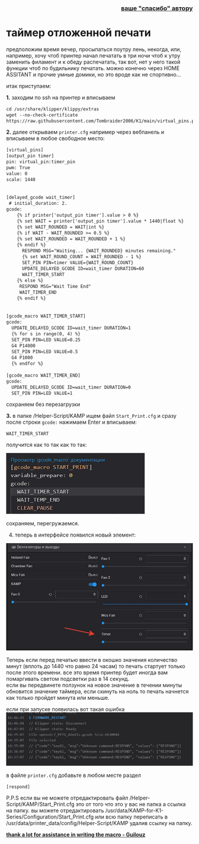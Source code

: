 <h3 align="right"><a href="https://pay.cloudtips.ru/p/f84bf0b2" target="_blank">ваше "спасибо" автору</a></h3>
<h1>таймер отложенной печати</h1>



предположим время вечер, просыпаться поутру лень, некогда, или, например, хочу чтоб принтер начал печатать в три ночи чтоб к утру  заменить филамент и к обеду распечатать, так вот, нет у него такой функции чтоб по будильнику печатать. можно конечно через HOME ASSITANT и прочие умные домики, но это вроде как не спортивно...

итак приступаем:
 
 **1.** заходим по ssh на принтер и вписываем 

```
cd /usr/share/klipper/klippy/extras
wget --no-check-certificate https://raw.githubusercontent.com/Tombraider2006/K1/main/virtual_pins.py

```

 **2.** далее открываем  `printer.cfg`  например через вебпанель и вписываем в любое свободное место: 

```
[virtual_pins]
[output_pin timer]
pin: virtual_pin:timer_pin
pwm: True
value: 0
scale: 1440


[delayed_gcode wait_timer] 
 # initial_duration: 2.
gcode:
    {% if printer['output_pin timer'].value > 0 %}
    {% set WAIT = printer['output_pin timer'].value * 1440|float %}
    {% set WAIT_ROUNDED = WAIT|int %}
    {% if WAIT - WAIT_ROUNDED >= 0.5 %}
    {% set WAIT_ROUNDED = WAIT_ROUNDED + 1 %}
    {% endif %}
      RESPOND MSG="Waiting... {WAIT_ROUNDED} minutes remaining."
      {% set WAIT_ROUND_COUNT = WAIT_ROUNDED - 1 %}
      SET_PIN PIN=timer VALUE={WAIT_ROUND_COUNT}
      UPDATE_DELAYED_GCODE ID=wait_timer DURATION=60
      WAIT_TIMER_START
    {% else %}
     RESPOND MSG="Wait Time End"
     WAIT_TIMER_END	
    {% endif %}
 

[gcode_macro WAIT_TIMER_START]
gcode:
  UPDATE_DELAYED_GCODE ID=wait_timer DURATION=1
  {% for s in range(0, 4) %}
  SET_PIN PIN=LED VALUE=0.25
  G4 P14000
  SET_PIN PIN=LED VALUE=0.5
  G4 P1000
  {% endfor %}

[gcode_macro WAIT_TIMER_END]
gcode:
  UPDATE_DELAYED_GCODE ID=wait_timer DURATION=0
  SET_PIN PIN=LED VALUE=1

```
сохраняем без перезагрузки

**3.**  в папке /Helper-Script/KAMP ищем файл `Start_Print.cfg`
   и сразу после строки `gcode:` нажимаем Enter и вписываем:
```
WAIT_TIMER_START
```

получится как то так как то так:

![](timer_start.jpg)


сохраняем, перегружаемся. 

4. теперь в интерфейсе появился новый элемент:

![](element_timer.jpg)

Теперь если перед печатью ввести в окошко значения количество минут (вплоть до 1440 что равно 24 часам) то печать стартует только после этого времени.  все это время принтер будет иногда вам помаргивать светом подсветки раз в 14 секунд.  
если вы передвинете ползунок на новое значение в течении минуты обновится значение таймера, если скинуть на ноль то печать начнется как только пройдет минута или меньше. 

если при запуске появилась вот такая ошибка
![](warn.jpg)

в файле `printer.cfg` добавьте в любом месте раздел 
```
[respond]
```

 

P.P.S если вы не можете отредактировать файл /Helper-Script/KAMP/Start_Print.cfg это от того что это у вас не папка а ссылка на папку.   вы можете отредактировать /usr/data/KAMP-for-K1-Series/Configuration/Start_Print.cfg или всю папку переписать в /usr/data/printer_data/config/Helper-Script/KAMP удалив ссылку на папку. 

[**thank a lot for assistance in writing the macro -  Guilouz**](https://github.com/Guilouz)

